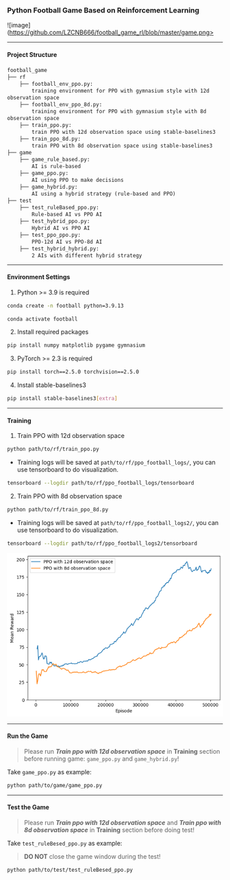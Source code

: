 ### Python Football Game Based on Reinforcement Learning


![image](https://github.com/LZCNB666/football_game_rl/blob/master/game.png>


___
#### Project Structure
```text
football_game
├── rf 
    ├── football_env_ppo.py:  
        training environment for PPO with gymnasium style with 12d observation space
    ├── football_env_ppo_8d.py:  
        training environment for PPO with gymnasium style with 8d observation space
    ├── train_ppo.py: 
        train PPO with 12d observation space using stable-baselines3 
    ├── train_ppo_8d.py: 
        train PPO with 8d observation space using stable-baselines3
├── game
    ├── game_rule_based.py: 
        AI is rule-based
    ├── game_ppo.py: 
        AI using PPO to make decisions
    ├── game_hybrid.py: 
        AI using a hybrid strategy (rule-based and PPO)
├── test
    ├── test_ruleBased_ppo.py:
        Rule-based AI vs PPO AI
    ├── test_hybrid_ppo.py:
        Hybrid AI vs PPO AI
    ├── test_ppo_ppo.py:
        PPO-12d AI vs PPO-8d AI
    ├── test_hybrid_hybrid.py:
        2 AIs with different hybrid strategy
```
___

#### Environment Settings
1. Python >= 3.9 is required
```bash
conda create -n football python=3.9.13
```
```bash
conda activate football
```
2. Install required packages
```bash
pip install numpy matplotlib pygame gymnasium
```
3. PyTorch >= 2.3 is required
```bash
pip install torch==2.5.0 torchvision==2.5.0
```
4. Install stable-baselines3
```bash
pip install stable-baselines3[extra]
```
___

#### Training

1. Train PPO with 12d observation space
```bash
python path/to/rf/train_ppo.py
```
- Training logs will be saved at `path/to/rf/ppo_football_logs/`, you can use tensorboard to do visualization.
```bash
tensorboard --logdir path/to/rf/ppo_football_logs/tensorboard
```

2. Train PPO with 8d observation space
```bash
python path/to/rf/train_ppo_8d.py
```
- Training logs will be saved at `path/to/rf/ppo_football_logs2/`, you can use tensorboard to do visualization.
```bash
tensorboard --logdir path/to/rf/ppo_football_logs2/tensorboard
```

![image](https://github.com/LZCNB666/football_game_rl/blob/master/training.png)


___

#### Run the Game
> Please run ***Train ppo with 12d observation space*** in **Training** section before running game: `game_ppo.py` and `game_hybrid.py`! 

Take `game_ppo.py` as example:
```bash
python path/to/game/game_ppo.py
```
___

#### Test the Game
> Please run ***Train ppo with 12d observation space*** and ***Train ppo with 8d observation space*** in **Training** section before doing test!

Take `test_ruleBesed_ppo.py` as example:
> **DO NOT** close the game window during the test!
```bash
python path/to/test/test_ruleBesed_ppo.py
```

